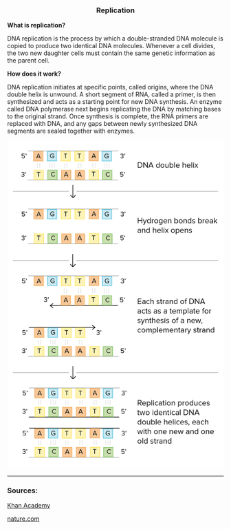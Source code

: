 <div align="center">
  <h3>Replication</h3>
</div>

**What is replication?**

DNA replication is the process by which a double-stranded DNA molecule is copied to produce two identical DNA molecules. Whenever a cell divides, the two new daughter cells must contain the same genetic information as the parent cell.

**How does it work?**

DNA replication initiates at specific points, called origins, where the DNA double helix is unwound. A short segment of RNA, called a primer, is then synthesized and acts as a starting point for new DNA synthesis. An enzyme called DNA polymerase next begins replicating the DNA by matching bases to the original strand. Once synthesis is complete, the RNA primers are replaced with DNA, and any gaps between newly synthesized DNA segments are sealed together with enzymes.

<div align="center">
  <img src="..\..\..\assets/lesson materials/replication.png">
</div>

---

### Sources:
<p><a href="https://www.khanacademy.org/science/ap-biology/gene-expression-and-regulation/replication/a/molecular-mechanism-of-dna-replication">Khan Academy</a></p>
<p><a href="https://www.nature.com/scitable/definition/replication-33/#:~:text=DNA%20replication%20initiates%20at%20specific,bases%20to%20the%20original%20strand.">nature.com</a></p>